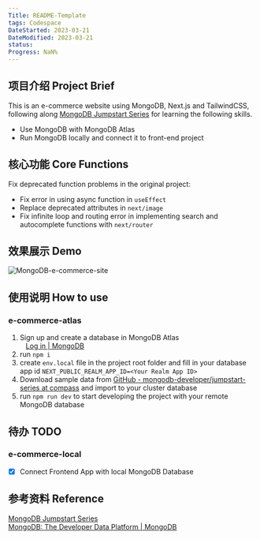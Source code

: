 ```yaml
---
Title: README-Template
tags: Codespace
DateStarted: 2023-03-21
DateModified: 2023-03-21
status:
Progress: NaN%
---
```


## 项目介绍 Project Brief

This is an e-commerce website using MongoDB, Next.js and TailwindCSS, following along [MongoDB Jumpstart Series](https://github.com/mongodb-developer/jumpstart-series) for learning the following skills.

- Use MongoDB with MongoDB Atlas
- Run MongoDB locally and connect it to front-end project

## 核心功能 Core Functions

Fix deprecated function problems in the original project:

- Fix error in using async function in `useEffect`
- Replace deprecated attributes in `next/image`
- Fix infinite loop and routing error in implementing search and autocomplete functions with `next/router`

## 效果展示 Demo

![MongoDB-e-commerce-site](https://images.zsxq.com/FhmLgdNjmMABdO7EATqf25c2ko2G?imageMogr2/auto-orient/thumbnail/800x/format/jpg/blur/1x0/quality/75&e=1682870399&s=vvjvjyvtytyvmy&token=kIxbL07-8jAj8w1n4s9zv64FuZZNEATmlU_Vm6zD:v8Z8NhY92HM7yhzquruuTjAqt68=)

## 使用说明 How to use

### e-commerce-atlas

1. Sign up and create a database in MongoDB Atlas  
      [Log in | MongoDB](https://cloud.mongodb.com/v2/6417bb52bfb15d1d8f3fe4e3#/clusters)
2. run `npm i`
3. create `env.local` file in the project root folder and fill in your database app id `NEXT_PUBLIC_REALM_APP_ID=<Your Realm App ID>`
4. Download sample data from [GitHub - mongodb-developer/jumpstart-series at compass](https://github.com/mongodb-developer/jumpstart-series/tree/compass) and import to your cluster database
5. run `npm run dev` to start developing the project with your remote MongoDB database

## 待办 TODO

### e-commerce-local

- [x] Connect Frontend App with local MongoDB Database

## 参考资料 Reference

[MongoDB Jumpstart Series](https://github.com/mongodb-developer/jumpstart-series)  
[MongoDB: The Developer Data Platform | MongoDB](https://www.mongodb.com/)

